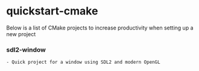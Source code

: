 # quickstart-cmake

Below is a list of CMake projects to increase productivity when setting up a new project

### sdl2-window
    - Quick project for a window using SDL2 and modern OpenGL
